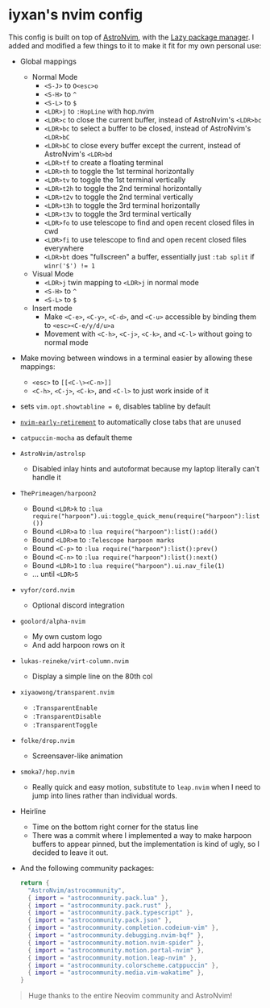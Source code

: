 # iyxan's nvim config

This config is built on top of [AstroNvim](https://github.com/AstroNvim/AstroNvim),
with the [Lazy package manager](https://github.com/folke/lazy.nvim). I added
and modified a few things to it to make it fit for my own personal use:

 - Global mappings
   - Normal Mode
     - `<S-J>` to `O<esc>o`
     - `<S-H>` to `^`
     - `<S-L>` to `$`
     - `<LDR>j` to `:HopLine` with hop.nvim
     - `<LDR>c` to close the current buffer, instead of AstroNvim's `<LDR>bc`
     - `<LDR>bc` to select a buffer to be closed, instead of AstroNvim's `<LDR>bC`
     - `<LDR>bC` to close every buffer except the current, instead of AstroNvim's `<LDR>bd`
     - `<LDR>tf` to create a floating terminal
     - `<LDR>th` to toggle the 1st terminal horizontally
     - `<LDR>tv` to toggle the 1st terminal vertically
     - `<LDR>t2h` to toggle the 2nd terminal horizontally
     - `<LDR>t2v` to toggle the 2nd terminal vertically
     - `<LDR>t3h` to toggle the 3rd terminal horizontally
     - `<LDR>t3v` to toggle the 3rd terminal vertically
     - `<LDR>fo` to use telescope to find and open recent closed files in cwd
     - `<LDR>fi` to use telescope to find and open recent closed files everywhere
     - `<LDR>bt` does "fullscreen" a buffer, essentially just `:tab split` if `winr('$') != 1`
   - Visual Mode
     - `<LDR>j` twin mapping to `<LDR>j` in normal mode
     - `<S-H>` to `^`
     - `<S-L>` to `$`
   - Insert mode
     - Make `<C-e>`, `<C-y>`, `<C-d>`, and `<C-u>` accessible by binding them to `<esc><C-e/y/d/u>a`
     - Movement with `<C-h>`, `<C-j>`, `<C-k>`, and `<C-l>` without going to normal mode

 - Make moving between windows in a terminal easier by allowing these mappings:
   - `<esc>` to `[[<C-\><C-n>]]`
   - `<C-h>`, `<C-j>`, `<C-k>`, and `<C-l>` to just work inside of it

 - sets `vim.opt.showtabline = 0`, disables tabline by default

 - [`nvim-early-retirement`](https://github.com/chrisgrieser/nvim-early-retirement) to automatically close tabs that are unused

 - `catpuccin-mocha` as default theme

 - `AstroNvim/astrolsp`
   - Disabled inlay hints and autoformat because my laptop literally can't
     handle it

 - `ThePrimeagen/harpoon2`
   - Bound `<LDR>k` to `:lua require("harpoon").ui:toggle_quick_menu(require("harpoon"):list())`
   - Bound `<LDR>a` to `:lua require("harpoon"):list():add()`
   - Bound `<LDR>m` to `:Telescope harpoon marks`
   - Bound `<C-p>` to `:lua require("harpoon"):list():prev()`
   - Bound `<C-n>` to `:lua require("harpoon"):list():next()`
   - Bound `<LDR>1` to `:lua require("harpoon").ui.nav_file(1)`
   - ... until `<LDR>5`

 - `vyfor/cord.nvim`
   - Optional discord integration

 - `goolord/alpha-nvim`
   - My own custom logo
   - And add harpoon rows on it

 - `lukas-reineke/virt-column.nvim`
   - Display a simple line on the 80th col

 - `xiyaowong/transparent.nvim`
   - `:TransparentEnable`
   - `:TransparentDisable`
   - `:TransparentToggle`

 - `folke/drop.nvim`
   - Screensaver-like animation

 - `smoka7/hop.nvim`
   - Really quick and easy motion, substitute to `leap.nvim` when I need to
     jump into lines rather than individual words.

 - Heirline
   - Time on the bottom right corner for the status line
   - There was a commit where I implemented a way to make harpoon buffers to
     appear pinned, but the implementation is kind of ugly, so I decided to
     leave it out.

 - And the following community packages:
   ```lua
   return {
     "AstroNvim/astrocommunity",
     { import = "astrocommunity.pack.lua" },
     { import = "astrocommunity.pack.rust" },
     { import = "astrocommunity.pack.typescript" },
     { import = "astrocommunity.pack.json" },
     { import = "astrocommunity.completion.codeium-vim" },
     { import = "astrocommunity.debugging.nvim-bqf" },
     { import = "astrocommunity.motion.nvim-spider" },
     { import = "astrocommunity.motion.portal-nvim" },
     { import = "astrocommunity.motion.leap-nvim" },
     { import = "astrocommunity.colorscheme.catppuccin" },
     { import = "astrocommunity.media.vim-wakatime" },
   }
   ```

> Huge thanks to the entire Neovim community and AstroNvim!
